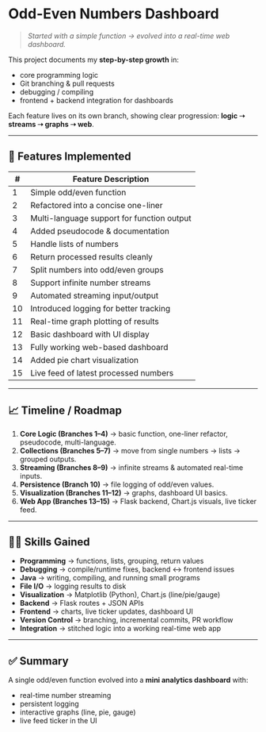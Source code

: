 # Odd-Even Numbers Dashboard  

> *Started with a simple function → evolved into a real-time web dashboard.*

This project documents my **step-by-step growth** in:  
- core programming logic  
- Git branching & pull requests  
- debugging / compiling  
- frontend + backend integration for dashboards  

Each feature lives on its own branch, showing clear progression: **logic ➝ streams ➝ graphs ➝ web**.

---

## 🚀 Features Implemented  

| #  | Feature Description                              |
|----|--------------------------------------------------|
| 1  | Simple odd/even function                         |
| 2  | Refactored into a concise one-liner              |
| 3  | Multi-language support for function output       |
| 4  | Added pseudocode & documentation                 |
| 5  | Handle lists of numbers                          |
| 6  | Return processed results cleanly                 |
| 7  | Split numbers into odd/even groups               |
| 8  | Support infinite number streams                  |
| 9  | Automated streaming input/output                 |
| 10 | Introduced logging for better tracking           |
| 11 | Real-time graph plotting of results              |
| 12 | Basic dashboard with UI display                  |
| 13 | Fully working web-based dashboard                |
| 14 | Added pie chart visualization                    |
| 15 | Live feed of latest processed numbers            |

---

## 📈 Timeline / Roadmap  

1. **Core Logic (Branches 1–4)** → basic function, one-liner refactor, pseudocode, multi-language.  
2. **Collections (Branches 5–7)** → move from single numbers → lists → grouped outputs.  
3. **Streaming (Branches 8–9)** → infinite streams & automated real-time inputs.  
4. **Persistence (Branch 10)** → file logging of odd/even values.  
5. **Visualization (Branches 11–12)** → graphs, dashboard UI basics.  
6. **Web App (Branches 13–15)** → Flask backend, Chart.js visuals, live ticker feed.  

---

## 🧑‍💻 Skills Gained  

- **Programming** → functions, lists, grouping, return values  
- **Debugging** → compile/runtime fixes, backend ↔ frontend issues  
- **Java** → writing, compiling, and running small programs  
- **File I/O** → logging results to disk  
- **Visualization** → Matplotlib (Python), Chart.js (line/pie/gauge)  
- **Backend** → Flask routes + JSON APIs  
- **Frontend** → charts, live ticker updates, dashboard UI  
- **Version Control** → branching, incremental commits, PR workflow  
- **Integration** → stitched logic into a working real-time web app  

---

## ✅ Summary  

A single odd/even function evolved into a **mini analytics dashboard** with:  

- real-time number streaming  
- persistent logging  
- interactive graphs (line, pie, gauge)  
- live feed ticker in the UI   
